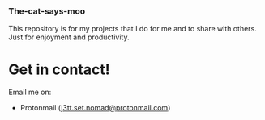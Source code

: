 ### The-cat-says-moo
This repository is for my projects that I do for me and to share with others. Just for enjoyment and productivity. 

# Get in contact!
Email me on:
- Protonmail (j3tt.set.nomad@protonmail.com)
